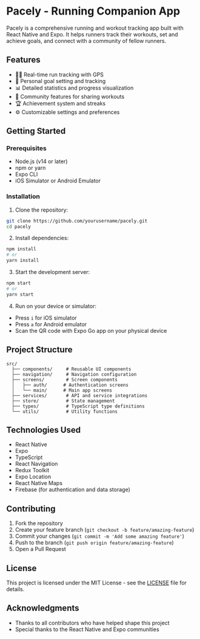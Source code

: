 # Pacely - Running Companion App

Pacely is a comprehensive running and workout tracking app built with React Native and Expo. It helps runners track their workouts, set and achieve goals, and connect with a community of fellow runners.

## Features

- 🏃‍♂️ Real-time run tracking with GPS
- 🎯 Personal goal setting and tracking
- 📊 Detailed statistics and progress visualization
- 👥 Community features for sharing workouts
- 🏆 Achievement system and streaks
- ⚙️ Customizable settings and preferences

## Getting Started

### Prerequisites

- Node.js (v14 or later)
- npm or yarn
- Expo CLI
- iOS Simulator or Android Emulator

### Installation

1. Clone the repository:
```bash
git clone https://github.com/yourusername/pacely.git
cd pacely
```

2. Install dependencies:
```bash
npm install
# or
yarn install
```

3. Start the development server:
```bash
npm start
# or
yarn start
```

4. Run on your device or simulator:
- Press `i` for iOS simulator
- Press `a` for Android emulator
- Scan the QR code with Expo Go app on your physical device

## Project Structure

```
src/
  ├── components/     # Reusable UI components
  ├── navigation/     # Navigation configuration
  ├── screens/        # Screen components
  │   ├── auth/      # Authentication screens
  │   └── main/      # Main app screens
  ├── services/       # API and service integrations
  ├── store/          # State management
  ├── types/          # TypeScript type definitions
  └── utils/          # Utility functions
```

## Technologies Used

- React Native
- Expo
- TypeScript
- React Navigation
- Redux Toolkit
- Expo Location
- React Native Maps
- Firebase (for authentication and data storage)

## Contributing

1. Fork the repository
2. Create your feature branch (`git checkout -b feature/amazing-feature`)
3. Commit your changes (`git commit -m 'Add some amazing feature'`)
4. Push to the branch (`git push origin feature/amazing-feature`)
5. Open a Pull Request

## License

This project is licensed under the MIT License - see the [LICENSE](LICENSE) file for details.

## Acknowledgments

- Thanks to all contributors who have helped shape this project
- Special thanks to the React Native and Expo communities
